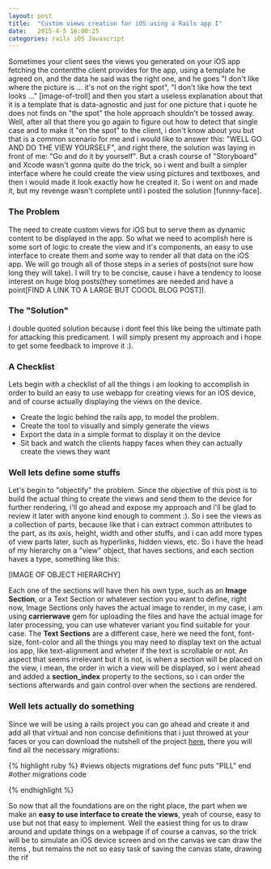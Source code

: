 ```yaml
---
layout: post
title:  "Custom views creation for iOS using a Rails app I"
date:   2015-4-5 16:00:25
categories: rails iOS Javascript
---
```


Sometimes your client sees the views you generated on your iOS app fetching the contentthe client provides for the app, using a template he agreed on, and the data he said was the right one, and he goes "I don't like where the picture is ... it's not on the right spot", "I don't like how the text looks ..." [image-of-troll] and then you start a useless explanation about that it is a template that is data-agnostic and just for one picture that i quote he does not finds on "the spot" the hole approach shouldn't be tossed away. Well, after all that there you go again to figure out how to detect that single case and to make it "on the spot" to the client, i don't know about you but that is a common scenario for me and i would like to answer this: "WELL GO AND DO THE VIEW YOURSELF", and right there, the solution was laying in front of me: "Go and do it by yourself". But a crash course of "Storyboard" and Xcode wasn't gonna quite do the trick, so i went and built a simpler interface where he could create the view using pictures and textboxes, and then i would made it look exactly how he created it. So i went on and made it, but my revenge wasn't complete until i posted the solution [funnny-face].

### The Problem

The need to create custom views for iOS but to serve them as dynamic content to be displayed in the app. So what we need to acomplish here is some sort of logic to create the view and it's components, an easy to use interface to create them and some way to render all that data on the iOS app. We will go trough all of those steps in a series of posts(not sure how long they will take). I will try to be concise, cause i have a tendency to loose interest on huge blog posts(they sometimes are needed and have a point[FIND A LINK TO A LARGE BUT COOOL BLOG POST]).

### The "Solution"
I double quoted solution because i dont feel this like being the ultimate path for attacking this predicament. I will simply present my approach and i hope to get some feedback to improve it :).


### A Checklist
Lets begin with a checklist of all the things i am looking to accomplish in order to build an easy to use webapp for creating views for an iOS device, and of course actually displaying the views on the device.

- Create the logic behind the rails app, to model the problem.
- Create the tool to visually and simply generate the views
- Export the data in a simple format to display it on the device
- Sit back and watch the clients happy faces when they can actually create the views they want

### Well lets define some stuffs
Let's begin to "objectify" the problem. Since the objective of this post is to build the actual thing to create the views and send them to the device for further rendering, i'll go ahead and expose my approach and i'll be glad to review it later with anyone kind enough to comment :). So i see the views as a collection of parts, because like that i can extract common attributes to the part, as its axis, height, width and other stuffs, and i can add more types of view parts later, such as hyperlinks, hidden views, etc. So i have the head of my hierarchy on a "view" object, that haves sections, and each section haves a type, something like this:


[IMAGE OF OBJECT HIERARCHY]

Each one of the sections will have then his own type, such as an **Image Section**, or a Text Section or whatever section you want to define, right now, Image Sections only haves the actual image to render, in my case, i am using **carrierwave** gem for uploading the files and have the actual image for later processing, you can use whatever variant you find suitable for your case. The **Text Sections** are a different case, here we need the font, font-size, font-color and all the things you may need to display text on the actual ios app, like text-alignment and wheter if the text is scrollable or not. An aspect that seems irrelevant but it is not, is when a section will be placed on the view, i mean, the order in wich a view will be displayed, so i went ahead and added a **section_index** property to the sections, so i can order the sections afterwards and gain control over when the sections are rendered.

### Well lets actually do something
Since we will be using a rails project you can go ahead and create it and add all that virtual and non concise definitions that i just throwed at your faces or you can download the nutshell of the project [here][repo], there you will find all the necessary migrations:



{% highlight ruby %}
#views objects migrations
def func
  puts "PILL"
end
#other migrations code

{% endhighlight %}

So now that all the foundations are on the right place, the part when we make an **easy to use interface to create the views**, yeah of course, easy to use but not that easy to implement. Well the easiest thing for us to draw around and update things on a webpage if of course a canvas, so the trick will be to simulate an iOS device screen and on the canvas we can draw the items , but remains the not so easy task of saving the canvas state, drawing the rif


[repo]:      https://github.com/aledustet/views-creator-backend
